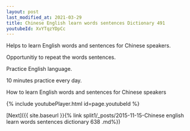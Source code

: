 ```yaml
---
layout: post
last_modified_at: 2021-03-29
title: Chinese English learn words sentences Dictionary 491 
youtubeId: XvYTqzYDpCc
---
```

 
 
Helps to learn English words and sentences for Chinese speakers.

Opportunitiy to repeat the words sentences. 

Practice English language. 
 
10 minutes practice every day. 
 
How to learn English words and sentences for Chinese speakers 
 
{% include youtubePlayer.html id=page.youtubeId %}
 
 
[Next]({{ site.baseurl }}{% link  split1/_posts/2015-11-15-Chinese english learn words sentences dictionary 638 .md%})
 
